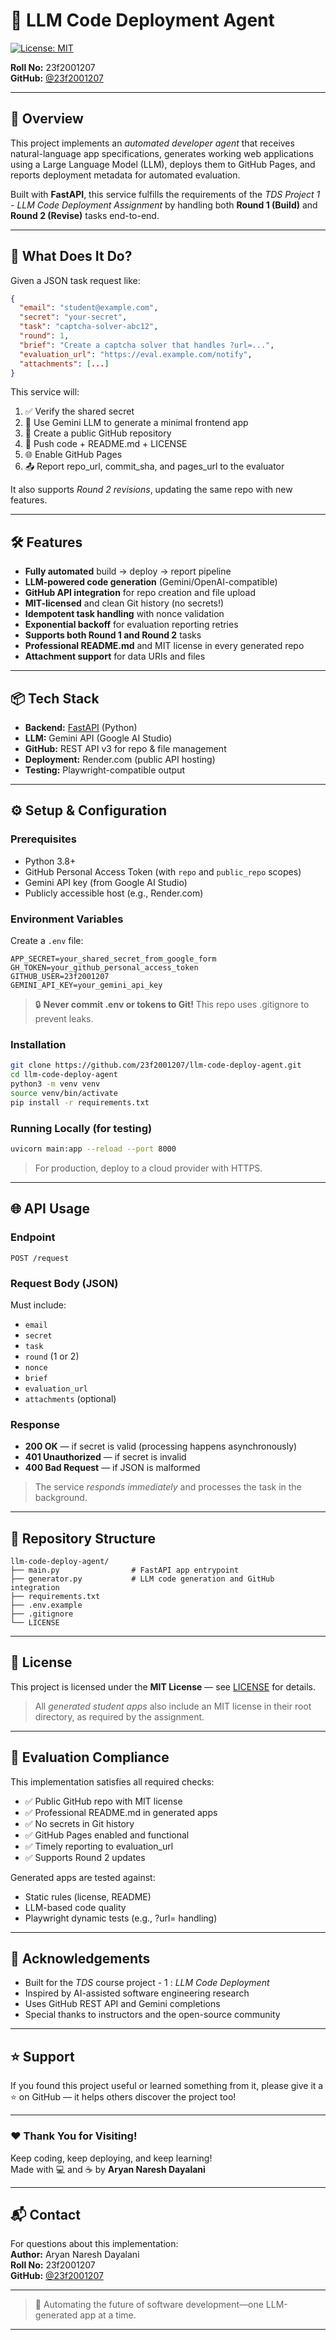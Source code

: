 # 🤖 LLM Code Deployment Agent

[![License: MIT](https://img.shields.io/badge/License-MIT-green.svg)](https://opensource.org/licenses/MIT)


**Roll No:** 23f2001207  
**GitHub:** [@23f2001207](https://github.com/23f2001207)

***

## 📌 Overview

This project implements an *automated developer agent* that receives natural-language app specifications, generates working web applications using a Large Language Model (LLM), deploys them to GitHub Pages, and reports deployment metadata for automated evaluation.

Built with **FastAPI**, this service fulfills the requirements of the *TDS Project 1 - LLM Code Deployment Assignment* by handling both **Round 1 (Build)** and **Round 2 (Revise)** tasks end-to-end.

***

## 🚀 What Does It Do?

Given a JSON task request like:
```json
{
  "email": "student@example.com",
  "secret": "your-secret",
  "task": "captcha-solver-abc12",
  "round": 1,
  "brief": "Create a captcha solver that handles ?url=...",
  "evaluation_url": "https://eval.example.com/notify",
  "attachments": [...]
}
```

This service will:
1. ✅ Verify the shared secret  
2. 🧠 Use Gemini LLM to generate a minimal frontend app  
3. 📁 Create a public GitHub repository  
4. 🚀 Push code + README.md + LICENSE  
5. 🌐 Enable GitHub Pages  
6. 📤 Report repo_url, commit_sha, and pages_url to the evaluator  

It also supports *Round 2 revisions*, updating the same repo with new features.

***

## 🛠 Features

- **Fully automated** build → deploy → report pipeline  
- **LLM-powered code generation** (Gemini/OpenAI-compatible)  
- **GitHub API integration** for repo creation and file upload  
- **MIT-licensed** and clean Git history (no secrets!)  
- **Idempotent task handling** with nonce validation  
- **Exponential backoff** for evaluation reporting retries  
- **Supports both Round 1 and Round 2** tasks  
- **Professional README.md** and MIT license in every generated repo  
- **Attachment support** for data URIs and files

***

## 📦 Tech Stack

- **Backend:** [FastAPI](https://fastapi.tiangolo.com/) (Python)  
- **LLM:** Gemini API (Google AI Studio)  
- **GitHub:** REST API v3 for repo & file management  
- **Deployment:** Render.com (public API hosting)  
- **Testing:** Playwright-compatible output

***

## ⚙️ Setup & Configuration

### Prerequisites
- Python 3.8+
- GitHub Personal Access Token (with `repo` and `public_repo` scopes)
- Gemini API key (from Google AI Studio)
- Publicly accessible host (e.g., Render.com)

### Environment Variables

Create a `.env` file:
```
APP_SECRET=your_shared_secret_from_google_form
GH_TOKEN=your_github_personal_access_token
GITHUB_USER=23f2001207
GEMINI_API_KEY=your_gemini_api_key
```
> 🔒 **Never commit .env or tokens to Git!** This repo uses .gitignore to prevent leaks.

### Installation

```bash
git clone https://github.com/23f2001207/llm-code-deploy-agent.git
cd llm-code-deploy-agent
python3 -m venv venv
source venv/bin/activate
pip install -r requirements.txt
```

### Running Locally (for testing)

```bash
uvicorn main:app --reload --port 8000
```
> For production, deploy to a cloud provider with HTTPS.

***

## 🌐 API Usage

### Endpoint
`POST /request`

### Request Body (JSON)
Must include:
- `email`
- `secret`
- `task`
- `round` (1 or 2)
- `nonce`
- `brief`
- `evaluation_url`
- `attachments` (optional)

### Response
- **200 OK** — if secret is valid (processing happens asynchronously)
- **401 Unauthorized** — if secret is invalid
- **400 Bad Request** — if JSON is malformed

> The service *responds immediately* and processes the task in the background.

***

## 📁 Repository Structure

```
llm-code-deploy-agent/
├── main.py                # FastAPI app entrypoint
├── generator.py           # LLM code generation and GitHub integration
├── requirements.txt
├── .env.example
├── .gitignore
└── LICENSE
```

***

## 📜 License

This project is licensed under the **MIT License** — see [LICENSE](LICENSE) for details.

> All *generated student apps* also include an MIT license in their root directory, as required by the assignment.

***

## 🧪 Evaluation Compliance

This implementation satisfies all required checks:
- ✅ Public GitHub repo with MIT license  
- ✅ Professional README.md in generated apps  
- ✅ No secrets in Git history  
- ✅ GitHub Pages enabled and functional  
- ✅ Timely reporting to evaluation_url  
- ✅ Supports Round 2 updates  

Generated apps are tested against:
- Static rules (license, README)
- LLM-based code quality
- Playwright dynamic tests (e.g., ?url= handling)

***

## 🙌 Acknowledgements

- Built for the *TDS* course project - 1 : *LLM Code Deployment*
- Inspired by AI-assisted software engineering research  
- Uses GitHub REST API and Gemini completions  
- Special thanks to instructors and the open-source community

***

## ⭐ Support

If you found this project useful or learned something from it, please give it a ⭐ on GitHub — it helps others discover the project too!

***

### ❤ Thank You for Visiting!

Keep coding, keep deploying, and keep learning!  
Made with 💻 and ☕ by **Aryan Naresh Dayalani**

***

## 📬 Contact

For questions about this implementation:  
**Author:** Aryan Naresh Dayalani  
**Roll No:** 23f2001207  
**GitHub:** [@23f2001207](https://github.com/23f2001207)

***

> 🚀 Automating the future of software development—one LLM-generated app at a time.

***
